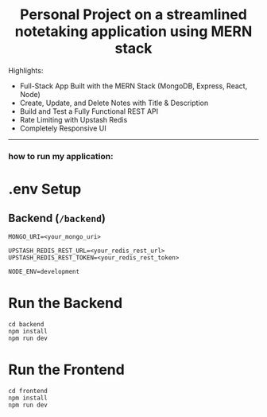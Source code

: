 <h1 align="center"> Personal Project on a streamlined notetaking application using MERN stack </h1>


Highlights:

-  Full-Stack App Built with the MERN Stack (MongoDB, Express, React, Node)
-  Create, Update, and Delete Notes with Title & Description
-  Build and Test a Fully Functional REST API
-  Rate Limiting with Upstash Redis
-  Completely Responsive UI

---
### how to run my application: 

# .env Setup

## Backend (`/backend`)

```
MONGO_URI=<your_mongo_uri>

UPSTASH_REDIS_REST_URL=<your_redis_rest_url>
UPSTASH_REDIS_REST_TOKEN=<your_redis_rest_token>

NODE_ENV=development
```

# Run the Backend

```
cd backend
npm install
npm run dev
```

# Run the Frontend

```
cd frontend
npm install
npm run dev
```
